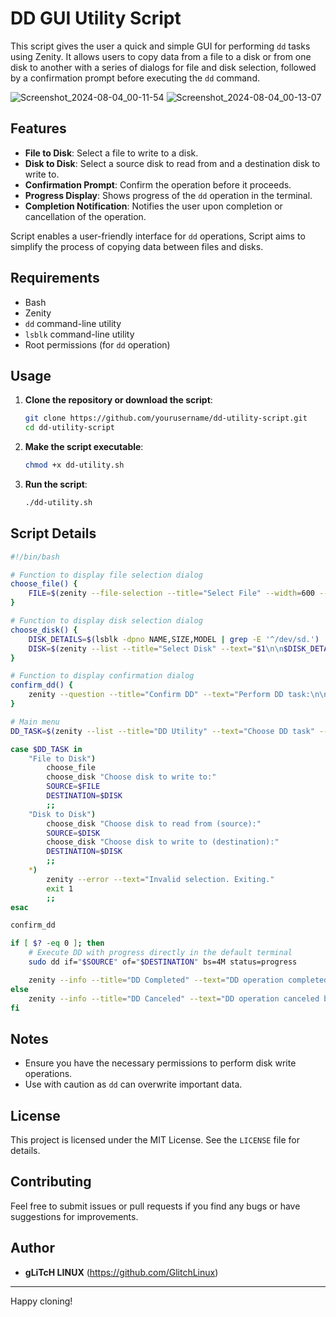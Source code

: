 # DD GUI Utility Script

This script gives the user a quick and simple GUI for performing `dd` tasks using Zenity. It allows users to copy data from a file to a disk or from one disk to another with a series of dialogs for file and disk selection, followed by a confirmation prompt before executing the `dd` command.

![Screenshot_2024-08-04_00-11-54](https://github.com/user-attachments/assets/ebcfab24-43cf-4641-941c-105d335730e3) ![Screenshot_2024-08-04_00-13-07](https://github.com/user-attachments/assets/9299c5f0-caf7-4480-a119-ad68cfb05d01)

## Features

- **File to Disk**: Select a file to write to a disk.
- **Disk to Disk**: Select a source disk to read from and a destination disk to write to.
- **Confirmation Prompt**: Confirm the operation before it proceeds.
- **Progress Display**: Shows progress of the `dd` operation in the terminal.
- **Completion Notification**: Notifies the user upon completion or cancellation of the operation.

Script enables a user-friendly interface for `dd`  operations, Script aims to simplify the process of copying data between files and disks.

## Requirements

- Bash
- Zenity
- `dd` command-line utility
- `lsblk` command-line utility
- Root permissions (for `dd` operation)

## Usage

1. **Clone the repository or download the script**:

    ```sh
    git clone https://github.com/yourusername/dd-utility-script.git
    cd dd-utility-script
    ```

2. **Make the script executable**:

    ```sh
    chmod +x dd-utility.sh
    ```

3. **Run the script**:

    ```sh
    ./dd-utility.sh
    ```

## Script Details

```bash
#!/bin/bash

# Function to display file selection dialog
choose_file() {
    FILE=$(zenity --file-selection --title="Select File" --width=600 --height=400)
}

# Function to display disk selection dialog
choose_disk() {
    DISK_DETAILS=$(lsblk -dpno NAME,SIZE,MODEL | grep -E '^/dev/sd.')
    DISK=$(zenity --list --title="Select Disk" --text="$1\n\n$DISK_DETAILS" --column="Drive" --width=600 --height=400 $(lsblk -dpno NAME | grep -E '^/dev/sd.'))
}

# Function to display confirmation dialog
confirm_dd() {
    zenity --question --title="Confirm DD" --text="Perform DD task:\n\nSource: $SOURCE\nDestination: $DESTINATION\n\nCancel or Execute?" --width=400
}

# Main menu
DD_TASK=$(zenity --list --title="DD Utility" --text="Choose DD task" --column="Task" "File to Disk" "Disk to Disk")

case $DD_TASK in
    "File to Disk")
        choose_file
        choose_disk "Choose disk to write to:"
        SOURCE=$FILE
        DESTINATION=$DISK
        ;;
    "Disk to Disk")
        choose_disk "Choose disk to read from (source):"
        SOURCE=$DISK
        choose_disk "Choose disk to write to (destination):"
        DESTINATION=$DISK
        ;;
    *)
        zenity --error --text="Invalid selection. Exiting."
        exit 1
        ;;
esac

confirm_dd

if [ $? -eq 0 ]; then
    # Execute DD with progress directly in the default terminal
    sudo dd if="$SOURCE" of="$DESTINATION" bs=4M status=progress

    zenity --info --title="DD Completed" --text="DD operation completed successfully." --width=300
else
    zenity --info --title="DD Canceled" --text="DD operation canceled by user." --width=300
fi
```

## Notes

- Ensure you have the necessary permissions to perform disk write operations.
- Use with caution as `dd` can overwrite important data.

## License

This project is licensed under the MIT License. See the `LICENSE` file for details.

## Contributing

Feel free to submit issues or pull requests if you find any bugs or have suggestions for improvements.

## Author

- **gLiTcH LINUX** (https://github.com/GlitchLinux)

---

Happy cloning!
